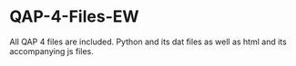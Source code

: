 # QAP-4-Files-EW

All QAP 4 files are included. Python and its dat files as well as html and its accompanying js files.
